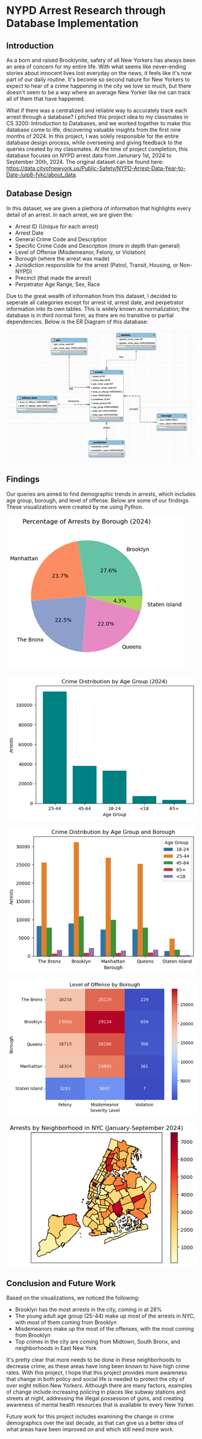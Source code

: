 # NYPD Arrest Research through Database Implementation

## Introduction
As a born and raised Brooklynite, safety of all New Yorkers has always been an area of concern for my entire life. With what seems like never-ending stories about innocent lives lost everyday on the news, it feels like it's now part of our daily routine. It's become so second nature for New Yorkers to expect to hear of a crime happening in the city we love so much, but there doesn't seem to be a way where an average New Yorker like me can track all of them that have happened. 

What if there was a centralized and reliable way to accurately track each arrest through a database? I pitched this project idea to my classmates in CS 3200: Introduction to Databases, and we worked together to make this database come to life, discovering valuable insights from the first nine months of 2024. In this project, I was solely responsible for the entire database design process, while overseeing and giving feedback to the queries created by my classmates. At the time of project completion, this database focuses on NYPD arrest data from Janunary 1st, 2024 to September 30th, 2024. The original dataset can be found here: https://data.cityofnewyork.us/Public-Safety/NYPD-Arrest-Data-Year-to-Date-/uip8-fykc/about_data. 

## Database Design
In this dataset, we are given a plethora of information that highlights every detail of an arrest. In each arrest, we are given the:
- Arrest ID (Unique for each arrest)
- Arrest Date
- General Crime Code and Description
- Specific Crime Code and Description (more in depth than general)
- Level of Offense (Misdemeanor, Felony, or Violation)
- Borough (where the arrest was made)
- Jurisdiction responsible for the arrest (Patrol, Transit, Housing, or Non-NYPD)
- Precinct (that made the arrest)
- Perpetrator Age Range, Sex, Race

Due to the great wealth of information from this dataset, I decided to seperate all categories except for arrest id, arrest date, and perpetrator information into its own tables. This is widely known as normalization; the database is in third normal form, as there are no transitive or partial dependencies. Below is the ER Diagram of this database: 

<img src="/assets/images/NYPD_DB_Design.png" alt='image' width='500' height='350'>

## Findings
Our queries are aimed to find demographic trends in arrests, which includes age group, borough, and level of offense.
Below are some of our findings. These visualizations were created by me using Python.

![Percentage Arrests](/assets/images/borough_arrest_percentage.png)

![Age Group Distribution](/assets/images/crime_age_group_distribution.png)

![Age Group Distribution with Borough](/assets/images/crime_age_group_with_borough.png)

![Level of Offense with Borough](/assets/images/level_of_offense_borough.png)

![Geopandas Viz](/assets/images/nypd_geo_viz.png)

## Conclusion and Future Work
Based on the visualizations, we noticed the following:
- Brooklyn has the most arrests in the city, coming in at 28%
- The young adult age group (25-44) make up most of the arrests in NYC, with most of them coming from Brooklyn
- Misdemeanors make up the most of the offenses, with the most coming from Brooklyn
- Top crimes in the city are coming from Midtown, South Bronx, and neighborhoods in East New York

It's pretty clear that more needs to be done in these neighborhoods to decrease crime, as these areas have long been known to have high crime rates. With this project, I hope that this project provides more awareness that change in both policy and social life is needed to protect the city of over eight million New Yorkers. Although there are many factors, examples of change include increasing policing in places like subway stations and streets at night, addressing the illegal possession of guns, and creating awareness of mental health resources that is available to every New Yorker.

Future work for this project includes examining the change in crime demographics over the last decade, as that can give us a better idea of what areas have been improved on and which still need more work.


